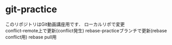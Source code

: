 ﻿# git-practice

このリポジトリはGit動画講座用です．
ローカルリポで変更  
conflict-remote上で更新(conflict発生)
rebase-practiceブランチで更新(rebase　conflict用)
rebase pull用
